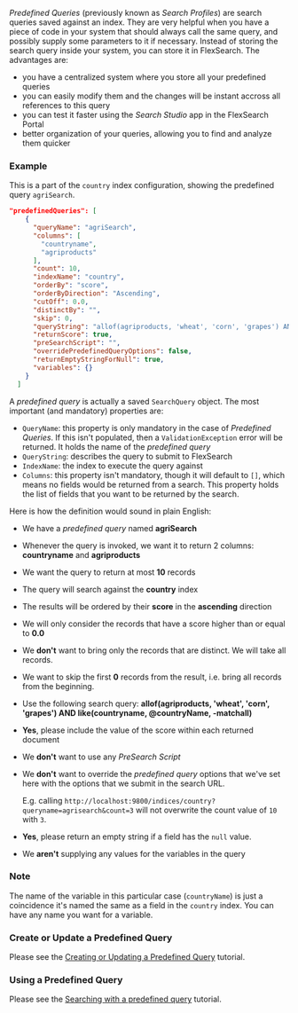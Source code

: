 *Predefined Queries* (previously known as *Search Profiles*) are search queries saved against an index. They are very helpful when you have a piece of code in your system that should always call the same query, and possibly supply some parameters to it if necessary. Instead of storing the search query inside your system, you can store it in FlexSearch. The advantages are:

* you have a centralized system where you store all your predefined queries
* you can easily modify them and the changes will be instant accross all references to this query
* you can test it faster using the *Search Studio* app in the FlexSearch Portal
* better organization of your queries, allowing you to find and analyze them quicker

### Example

This is a part of the `country` index configuration, showing the predefined query `agriSearch`.

```json
"predefinedQueries": [
    {
      "queryName": "agriSearch",
      "columns": [
        "countryname",
        "agriproducts"
      ],
      "count": 10,
      "indexName": "country",
      "orderBy": "score",
      "orderByDirection": "Ascending",
      "cutOff": 0.0,
      "distinctBy": "",
      "skip": 0,
      "queryString": "allof(agriproducts, 'wheat', 'corn', 'grapes') AND like(countryname, @countryName, -matchall)",
      "returnScore": true,
      "preSearchScript": "",
      "overridePredefinedQueryOptions": false,
      "returnEmptyStringForNull": true,
      "variables": {}
    }
  ]
```

A *predefined query* is actually a saved `SearchQuery` object. 
The most important (and mandatory) properties are:

* `QueryName`: this property is only mandatory in the case of *Predefined Queries*. If this isn't populated, then a `ValidationException` error will be returned. It holds the name of the *predefined query*
* `QueryString`: describes the query to submit to FlexSearch
* `IndexName`: the index to execute the query against
* `Columns`: this property isn't mandatory, though it will default to `[]`, which means no fields would be returned from a search. This property holds the list of fields that you want to be returned by the search.

<a name="plain-english"></a>
Here is how the definition would sound in plain English:

* We have a *predefined query* named **agriSearch**
* Whenever the query is invoked, we want it to return 2 columns: **countryname** and **agriproducts**
* We want the query to return at most **10** records
* The query will search against the **country** index
* The results will be ordered by their **score** in the **ascending** direction
* We will only consider the records that have a score higher than or equal to **0.0**
* We **don't** want to bring only the records that are distinct. We will take all records.
* We want to skip the first **0** records from the result, i.e. bring all records from the beginning.
* Use the following search query: **allof(agriproducts, 'wheat', 'corn', 'grapes') AND like(countryname, @countryName, -matchall)**
* **Yes**, please include the value of the score within each returned document
* We **don't** want to use any *PreSearch Script*
* We **don't** want to override the *predefined query* options that we've set here with the options that we submit in the search URL. 
    
    E.g. calling `http://localhost:9800/indices/country?queryname=agrisearch&count=3` will not overwrite the count value of `10` with `3`.
* **Yes**, please return an empty string if a field has the `null` value.
* We **aren't** supplying any values for the variables in the query

### Note

The name of the variable in this particular case (`countryName`) is just a coincidence it's named the same as a field in the `country` index. You can have any name you want for a variable.

### Create or Update a Predefined Query

Please see the [Creating or Updating a Predefined Query] tutorial.

### Using a Predefined Query

Please see the [Searching with a predefined query] tutorial.

[Creating or Updating a Predefined Query]: https://flexsearch.net/docs/guides/working-with-predefined-queries
[Searching with a predefined query]: https://flexsearch.net/docs/guides/searching-with-a-predefined-query